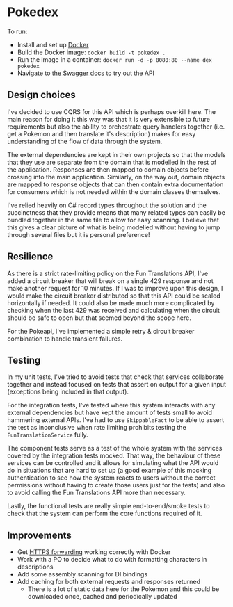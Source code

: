 # Pokedex

To run:

  * Install and set up [Docker](https://docs.docker.com/get-docker/)
  * Build the Docker image: `docker build -t pokedex .`
  * Run the image in a container: `docker run -d -p 8080:80 --name dex pokedex`
  * Navigate to [the Swagger docs](http://localhost:8080/swagger) to try out the API

## Design choices

I've decided to use CQRS for this API which is perhaps overkill here.
The main reason for doing it this way was that it is very extensible to future requirements but also the ability
to orchestrate query handlers together (i.e. get a Pokemon and then translate it's description) makes for easy
understanding of the flow of data through the system.

The external dependencies are kept in their own projects so that the models that they use are separate from
the domain that is modelled in the rest of the application. Responses are then mapped to domain objects before
crossing into the main application. Similarly, on the way out, domain objects are mapped to response objects that
can then contain extra documentation for consumers which is not needed within the domain classes themselves.

I've relied heavily on C# record types throughout the solution and the succinctness that they provide means that
many related types can easily be bundled together in the same file to allow for easy scanning. I believe that this
gives a clear picture of what is being modelled without having to jump through several files but it is personal
preference!

## Resilience

As there is a strict rate-limiting policy on the Fun Translations API, I've added a circuit breaker that will break
on a single 429 response and not make another request for 10 minutes. If I was to improve upon this design, I would
make the circuit breaker distributed so that this API could be scaled horizontally if needed. It could also be made
much more complicated by checking when the last 429 was received and calculating when the circuit should be safe to
open but that seemed beyond the scope here.

For the Pokeapi, I've implemented a simple retry & circuit breaker combination to handle transient failures.

## Testing

In my unit tests, I've tried to avoid tests that check that services collaborate together and instead focused on
tests that assert on output for a given input (exceptions being included in that output).

For the integration tests, I've tested where this system interacts with any external dependencies but have kept
the amount of tests small to avoid hammering external APIs. I've had to use `SkippableFact` to be able to assert
the test as inconclusive when rate limiting prohibits testing the `FunTranslationService` fully.

The component tests serve as a test of the whole system with the services covered by the integration tests mocked.
That way, the behaviour of these services can be controlled and it allows for simulating what the API would do in
situations that are hard to set up (a good example of this mocking authentication to see how the system reacts to
users without the correct permissions without having to create those users just for the tests) and also to avoid
calling the Fun Translations API more than necessary.

Lastly, the functional tests are really simple end-to-end/smoke tests to check that the system can perform the core
functions required of it.

## Improvements

  * Get [HTTPS forwarding](https://github.com/dotnet/dotnet-docker/blob/main/samples/run-aspnetcore-https-development.md) working correctly with Docker
  * Work with a PO to decide what to do with formatting characters in descriptions
  * Add some assembly scanning for DI bindings
  * Add caching for both external requests and responses returned
    * There is a lot of static data here for the Pokemon and this could be downloaded once, cached and periodically updated